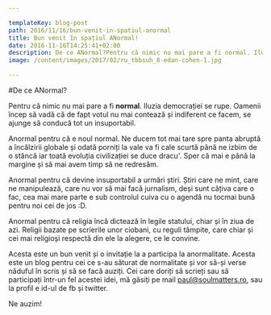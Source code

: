 ```yaml
---

templateKey: blog-post
path: 2016/11/16/bun-venit-in-spatiul-anormal
title: Bun venit în spațiul ANormal!
date: 2016-11-16T14:25:41+02:00
description: De ce ANormal?Pentru că nimic nu mai pare a fi normal. Iluzia democrației se rupe. Oamenii încep să vadă că de fapt votul nu mai contează și indiferent 
image: /content/images/2017/02/ru_tbbsuh_8-edan-cohen-1.jpg

---
```

#De ce ANormal?

Pentru că nimic nu mai pare a fi **normal**. Iluzia democrației se rupe. Oamenii încep să vadă că de fapt votul nu mai contează și indiferent ce facem, se ajunge să conducă tot un insuportabil. 

Anormal pentru că e noul normal. Ne ducem tot mai tare spre panta abruptă a încălzirii globale și odată porniți la vale va fi cale scurtă până ne izbim de o stâncă iar toată evoluția civilizației se duce dracu'. Sper că mai e până la margine și să mai avem timp să ne redresăm.

Anormal pentru că devine insuportabil a urmări știri. Știri care ne mint, care ne manipulează, care nu vor să mai facă jurnalism, deși sunt câțiva care o fac, cea mai mare parte e sub controlul cuiva cu o agendă nu tocmai bună pentru noi cei de jos :D.

Anormal pentru că religia încă dictează în legile statului, chiar și în ziua de azi. Religii bazate pe scrierile unor ciobani, cu reguli tâmpite, care chiar și cei mai religioși respectă din ele la alegere, ce le convine.

Acesta este un bun venit și o invitație la a participa la anormalitate. Acesta este un blog pentru cei ce s-au săturat de normalitate și vor să-și verse năduful în scris și să se facă auziți. Cei care doriți să scrieți sau să participați într-un fel acestei idei, mă găsiți pe mail paul@soulmatters.ro, sau la profil e id-ul de fb și twitter. 

Ne auzim!
